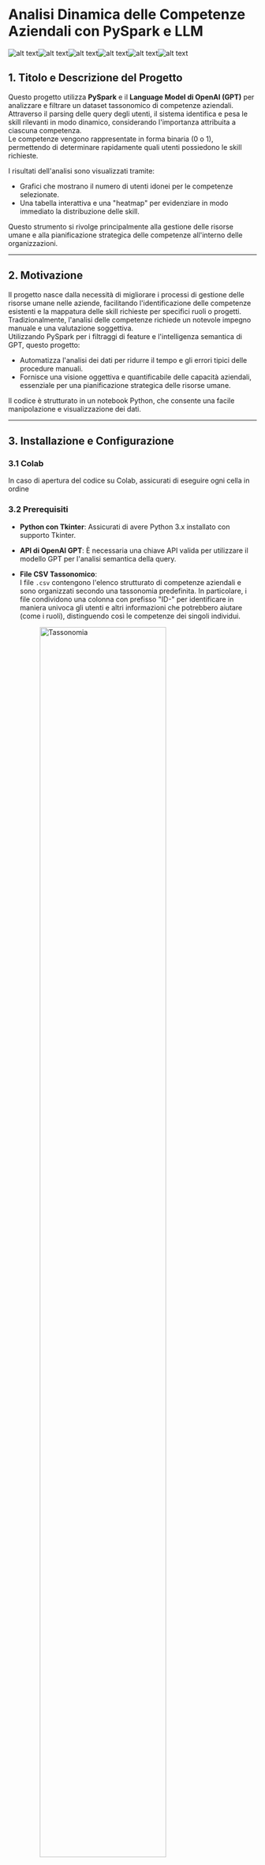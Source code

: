 # Analisi Dinamica delle Competenze Aziendali con PySpark e LLM

![alt text](photo/background_svg.svg)![alt text](photo/background_svg.svg)![alt text](photo/background_svg.svg)![alt text](photo/background_svg.svg)![alt text](photo/background_svg.svg)![alt text](photo/background_svg.svg)

## 1. Titolo e Descrizione del Progetto

Questo progetto utilizza **PySpark** e il **Language Model di OpenAI (GPT)** per analizzare e filtrare un dataset tassonomico di competenze aziendali.  
Attraverso il parsing delle query degli utenti, il sistema identifica e pesa le skill rilevanti in modo dinamico, considerando l'importanza attribuita a ciascuna competenza.  
Le competenze vengono rappresentate in forma binaria (0 o 1), permettendo di determinare rapidamente quali utenti possiedono le skill richieste.

I risultati dell'analisi sono visualizzati tramite:
- Grafici che mostrano il numero di utenti idonei per le competenze selezionate.
- Una tabella interattiva e una "heatmap" per evidenziare in modo immediato la distribuzione delle skill.  

Questo strumento si rivolge principalmente alla gestione delle risorse umane e alla pianificazione strategica delle competenze all'interno delle organizzazioni.

---

## 2. Motivazione

Il progetto nasce dalla necessità di migliorare i processi di gestione delle risorse umane nelle aziende, facilitando l'identificazione delle competenze esistenti e la mappatura delle skill richieste per specifici ruoli o progetti.  
Tradizionalmente, l'analisi delle competenze richiede un notevole impegno manuale e una valutazione soggettiva.  
Utilizzando PySpark per i filtraggi di feature e l'intelligenza semantica di GPT, questo progetto:
- Automatizza l'analisi dei dati per ridurre il tempo e gli errori tipici delle procedure manuali.
- Fornisce una visione oggettiva e quantificabile delle capacità aziendali, essenziale per una pianificazione strategica delle risorse umane.
  

Il codice è strutturato in un notebook Python, che consente una facile manipolazione e visualizzazione dei dati.

---

## 3. Installazione e Configurazione

### 3.1 Colab
In caso di apertura del codice su Colab, assicurati di eseguire ogni cella in ordine

### 3.2 Prerequisiti
- **Python con Tkinter**: Assicurati di avere Python 3.x installato con supporto Tkinter.
- **API di OpenAI GPT**: È necessaria una chiave API valida per utilizzare il modello GPT per l'analisi semantica della query.
- **File CSV Tassonomico**:  
  I file `.csv` contengono l'elenco strutturato di competenze aziendali e sono organizzati secondo una tassonomia predefinita. In particolare, i file condividono una colonna con prefisso "ID-" per identificare in maniera univoca gli utenti e altri informazioni che potrebbero aiutare (come i ruoli), distinguendo così le competenze dei singoli individui.
  <figure>
    <img src="photo/bar_themed.png" alt="Tassonomia" width="80%">
    <figcaption>Tassonomia</figcaption>
  </figure>
  

  _**Nota:** I file presenti nel repository contengono dati e nomi sintetici, non appartenenti a persone reali._


### 3.3 Configurazione dell'Ambiente

È consigliato utilizzare un ambiente virtuale Python per gestire le dipendenze.  
Esegui i seguenti comandi per creare e attivare l'ambiente:

```bash
python3 -m venv myenv
source myenv/bin/activate #Su Windows `myenv\Scripts\activate`

```

### 3.4 Installazione delle Dipendenze

**Prerequisito aggiuntivo: Installare Python con Tkinter**  
Prima di installare le dipendenze, assicurati di avere Python con il supporto Tkinter installato:

- **MacOS**:  
  ```bash
  brew install python-tk
  ```
- **Windows**:
Tkinter è generalmente incluso nelle installazioni standard di Python. Se per qualche motivo non fosse presente, verifica l'installazione di Python e, se necessario, reinstallalo includendo il supporto per Tkinter

Dopo aver attivato l'ambiente virtuale, installa le dipendenze necessarie eseguendo:

```bash
pip3 install -r requirements.txt
```
### 3.5 Verifica dell'Installazione
Per verificare che tutto sia stato configurato correttamente, esegui uno script di test che utilizza le librerie installate.
Questo ti aiuterà a confermare che l'ambiente è pronto per lo sviluppo e l'esecuzione del progetto.

## 4. Funzionalità Principali

- **Caricamento e Analisi del Dataset**: Il codice sfrutta PySpark per leggere e analizzare il file CSV. In particolare, estrae i "blocchi tematici", ovvero insiemi di colonne raggruppate in base a un prefisso comune (separato da un trattino) che rappresenta una categoria o ambito di competenze (ad esempio "tech_skills-"). Il sistema quindi conta le occorrenze di ciascun blocco per fornire una panoramica strutturata delle diverse aree di competenza presenti nel dataset.


- **Parsing delle Query Utente con GPT**: Utilizzando l'API di OpenAI, il sistema interpreta le richieste degli utenti per identificare quali blocchi o feature siano rilevanti e assegna un peso (da 0 a 1) a ciascuna competenza.

- **Filtraggio e Visualizzazione dei Dati**:
  - Seleziona dinamicamente le colonne in base ai pesi assegnati.
  - Calcola un punteggio pesato per ogni utente e li classifica in base ad essi.
  - Visualizza i risultati tramite una tabella interattiva e grafici per facilitare l'interpretazione dei dati.

- **Generazione di un SVG Interattivo**:  
  Il sistema crea un file SVG interattivo che permette agli utenti di esplorare i dati in maniera intuitiva: cliccando sui singoli pixel, è possibile visualizzare dettagli informativi relativi agli utenti, rendendo la navigazione e l’analisi di grandi moli di dati più immediata ed efficace.

## 5. Contribuire
Alcune aree di potenziale contributo includono:

- **Miglioramenti al Codice**: Miglioramento del parsing e ponderazione con GPT, refactoring del codice per migliorarne la leggibilità e le performance.
- **Nuove Funzionalità**: Integrazione di ulteriori formati di dati, supporto per nuove visualizzazioni grafiche o sviluppo di una GUI per un'interazione più intuitiva.
- **Benchmarking e Sperimentazioni**: Valutazione di differenti modelli LLM oltre OpenAI per migliorarne la precisione del parsing delle query.

**Per contribuire:**

1. Fork del repository.
2. Crea un nuovo branch.
3. Apporta le modifiche e invia una pull request.

---

## 6. Licenza

Questo progetto è rilasciato sotto la Licenza MIT.  
Per ulteriori dettagli, vedi il file `LICENSE` incluso nel repository.

---
#### 7. Esempi di Output

Di seguito vengono riportati alcuni esempi visivi dei risultati ottenuti:

- **Heatmap delle Competenze**:
  - *![Heatmap con utenti](photo/heatmap.png)*

- **Tabella Interattiva**:
  - *![SVG image](photo/interactive_pixels.svg)*
  - <figure>
      <img src="photo/interative_pixel_onclick.png" alt="onclick" width="30%">
      <figcaption>In caso di click di un pixel</figcaption>
    </figure>

- **Barplot della Frequenza delle Skill**:
  - *![Barplot](photo/barplot.png)*


